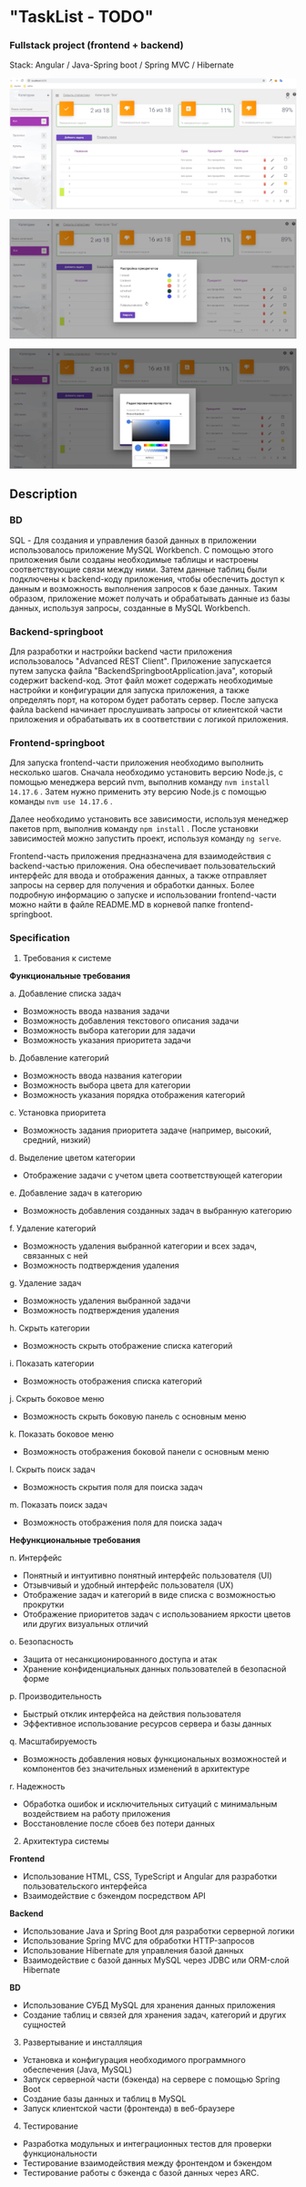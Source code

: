 # "TaskList - TODO"
### Fullstack project (frontend + backend)

Stack: Angular / Java-Spring boot / Spring MVC / Hibernate

![alt text](https://github.com/AlgosStile/TaskList_Spring_boot/blob/main/img/tasklist.png "Screenshot 1")


![alt text](https://github.com/AlgosStile/TaskList_Spring_boot/blob/main/img/tasklist2.png "Screenshot 2")


![alt text](https://github.com/AlgosStile/TaskList_Spring_boot/blob/main/img/tasklist3.png "Screenshot 3")


## Description

### BD

SQL - Для создания и управления базой данных в приложении
использовалось приложение MySQL Workbench. С помощью этого приложения
были созданы необходимые таблицы и настроены соответствующие связи между ними. 
Затем данные таблиц были подключены к backend-коду приложения, 
чтобы обеспечить доступ к данным и возможность выполнения запросов к базе данных. 
Таким образом, приложение может получать и обрабатывать данные из базы данных, 
используя запросы, созданные в MySQL Workbench.


### Backend-springboot
Для разработки и настройки backend части приложения использовалось "Advanced REST Client".
Приложение запускается путем запуска файла "BackendSpringbootApplication.java", 
который содержит backend-код. Этот файл может содержать необходимые настройки и конфигурации 
для запуска приложения, а также определять порт, на котором будет работать сервер. 
После запуска файла backend начинает прослушивать запросы от клиентской части приложения 
и обрабатывать их в соответствии с логикой приложения. 


### Frontend-springboot
Для запуска frontend-части приложения необходимо выполнить несколько шагов. 
Сначала необходимо установить версию Node.js, с помощью менеджера версий nvm, выполнив команду `nvm install 14.17.6` . 
Затем нужно применить эту версию Node.js с помощью команды `nvm use 14.17.6` .

Далее необходимо установить все зависимости, используя менеджер пакетов npm, выполнив команду `npm install` . 
После установки зависимостей можно запустить проект, используя команду `ng serve`.

Frontend-часть приложения предназначена для взаимодействия с backend-частью приложения. 
Она обеспечивает пользовательский интерфейс для ввода и отображения данных, а также отправляет запросы на сервер 
для получения и обработки данных. Более подробную информацию о запуске и использовании frontend-части 
можно найти в файле README.MD в корневой папке frontend-springboot.

### Specification
1. Требования к системе

**Функциональные требования**

a. Добавление списка задач
* Возможность ввода названия задачи
* Возможность добавления текстового описания задачи
* Возможность выбора категории для задачи
* Возможность указания приоритета задачи

b. Добавление категорий
* Возможность ввода названия категории
* Возможность выбора цвета для категории
* Возможность указания порядка отображения категорий

c. Установка приоритета
* Возможность задания приоритета задаче (например, высокий, средний, низкий)

d. Выделение цветом категории
* Отображение задачи с учетом цвета соответствующей категории

e. Добавление задач в категорию
* Возможность добавления созданных задач в выбранную категорию

f. Удаление категорий
* Возможность удаления выбранной категории и всех задач, связанных с ней
* Возможность подтверждения удаления

g. Удаление задач
* Возможность удаления выбранной задачи
* Возможность подтверждения удаления

h. Скрыть категории
* Возможность скрыть отображение списка категорий

i. Показать категории
* Возможность отображения списка категорий

j.	Скрыть боковое меню
* Возможность скрыть боковую панель с основным меню

k. Показать боковое меню
* Возможность отображения боковой панели с основным меню

l. Скрыть поиск задач
* Возможность скрытия поля для поиска задач

m. Показать поиск задач
* Возможность отображения поля для поиска задач

**Нефункциональные требования**

n. Интерфейс
* Понятный и интуитивно понятный интерфейс пользователя (UI)
* Отзывчивый и удобный интерфейс пользователя (UX)
* Отображение задач и категорий в виде списка с возможностью прокрутки
* Отображение приоритетов задач с использованием яркости цветов или других визуальных отличий

o. Безопасность
* Защита от несанкционированного доступа и атак
* Хранение конфиденциальных данных пользователей в безопасной форме

p. Производительность
*	Быстрый отклик интерфейса на действия пользователя
* Эффективное использование ресурсов сервера и базы данных

q. Масштабируемость
* Возможность добавления новых функциональных возможностей и компонентов без значительных изменений в архитектуре

r. Надежность
* Обработка ошибок и исключительных ситуаций с минимальным воздействием на работу приложения
* Восстановление после сбоев без потери данных

2. Архитектура системы

 **Frontend**
* Использование HTML, CSS, TypeScript и Angular для разработки пользовательского интерфейса
* Взаимодействие с бэкендом посредством API

 **Backend**
* Использование Java и Spring Boot для разработки серверной логики
* Использование Spring MVC для обработки HTTP-запросов
* Использование Hibernate для управления базой данных
* Взаимодействие с базой данных MySQL через JDBC или ORM-слой Hibernate

 **BD**
* Использование СУБД MySQL для хранения данных приложения
* Создание таблиц и связей для хранения задач, категорий и других сущностей

3. Развертывание и инсталляция
* Установка и конфигурация необходимого программного обеспечения (Java, MySQL)
* Запуск серверной части (бэкенда) на сервере с помощью Spring Boot
* Создание базы данных и таблиц в MySQL
* Запуск клиентской части (фронтенда) в веб-браузере

4. Тестирование
* Разработка модульных и интеграционных тестов для проверки функциональности
* Тестирование взаимодействия между фронтендом и бэкендом
* Тестирование работы с бэкенда с базой данных через ARC.






